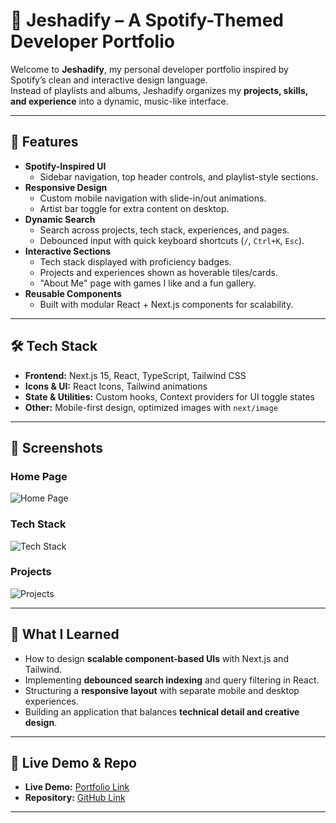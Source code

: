 # 🎵 Jeshadify – A Spotify-Themed Developer Portfolio

Welcome to **Jeshadify**, my personal developer portfolio inspired by Spotify’s clean and interactive design language.  
Instead of playlists and albums, Jeshadify organizes my **projects, skills, and experience** into a dynamic, music-like interface.  

---

## 🚀 Features

- **Spotify-Inspired UI**
  - Sidebar navigation, top header controls, and playlist-style sections.
- **Responsive Design**
  - Custom mobile navigation with slide-in/out animations.
  - Artist bar toggle for extra content on desktop.
- **Dynamic Search**
  - Search across projects, tech stack, experiences, and pages.
  - Debounced input with quick keyboard shortcuts (`/`, `Ctrl+K`, `Esc`).
- **Interactive Sections**
  - Tech stack displayed with proficiency badges.
  - Projects and experiences shown as hoverable tiles/cards.
  - "About Me" page with games I like and a fun gallery.
- **Reusable Components**
  - Built with modular React + Next.js components for scalability.

---

## 🛠️ Tech Stack

- **Frontend:** Next.js 15, React, TypeScript, Tailwind CSS  
- **Icons & UI:** React Icons, Tailwind animations  
- **State & Utilities:** Custom hooks, Context providers for UI toggle states  
- **Other:** Mobile-first design, optimized images with `next/image`

---

## 📸 Screenshots

### Home Page
![Home Page](https://gyazo.com/78b17e73ff1e76fa3f455ffd515ab64b)

### Tech Stack
![Tech Stack](https://gyazo.com/bc55fc0732f047ce0504ec02e49dd0c6)

### Projects
![Projects](https://gyazo.com/d0e54c1d923dabdf97b66ae3e209b807)

---

## 📖 What I Learned

- How to design **scalable component-based UIs** with Next.js and Tailwind.
- Implementing **debounced search indexing** and query filtering in React.
- Structuring a **responsive layout** with separate mobile and desktop experiences.
- Building an application that balances **technical detail and creative design**.

---

## 🔗 Live Demo & Repo

- **Live Demo:** [Portfolio Link](https://jeshadr.com)
- **Repository:** [GitHub Link](https://github.com/jeshadr/jeshad-portfolio)

---
